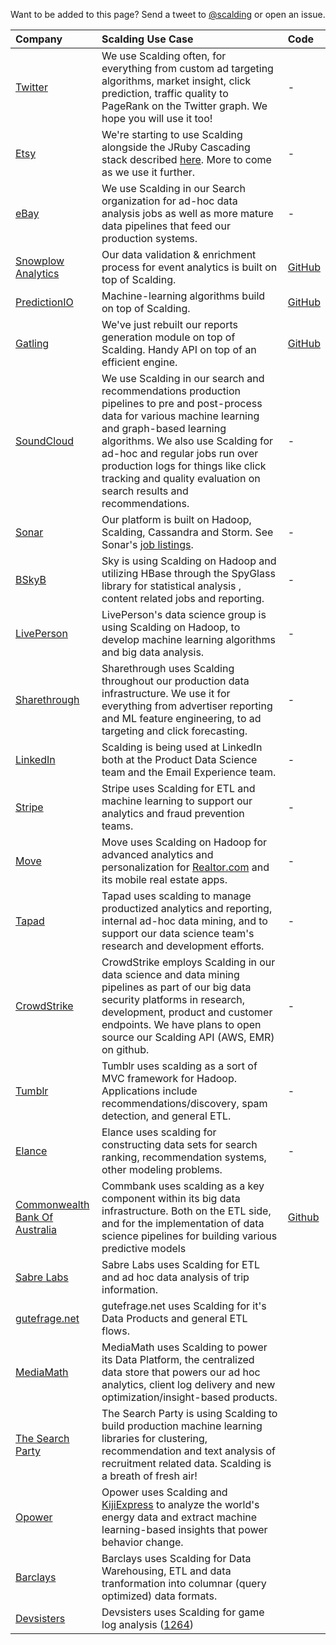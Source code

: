 Want to be added to this page? Send a tweet to [@scalding](https://twitter.com/scalding) or open an issue.

| **Company** | **Scalding Use Case** | **Code** |
|:------------|:----------------------|:---------|
| <a href="https://twitter.com">Twitter</a> | We use Scalding often, for everything from custom ad targeting algorithms, market insight, click prediction, traffic quality to PageRank on the Twitter graph. We hope you will use it too! | - | 
| <a href="http://etsy.com">Etsy</a> | We're starting to use Scalding alongside the JRuby Cascading stack described <a href="http://codeascraft.etsy.com/2010/02/24/analyzing-etsys-data-with-hadoop-and-cascading/">here</a>. More to come as we use it further. | - |
| <a href="http://www.ebay.com">eBay</a> | We use Scalding in our Search organization for ad-hoc data analysis jobs as well as more mature data pipelines that feed our production systems. | - |
| <a href="http://snowplowanalytics.com">Snowplow Analytics</a> | Our data validation & enrichment process for event analytics is built on top of Scalding. | [GitHub](https://github.com/snowplow/snowplow/tree/master/3-enrich/hadoop-etl) |
| <a href="http://prediction.io/">PredictionIO</a> | Machine-learning algorithms build on top of Scalding. | [GitHub](https://github.com/PredictionIO/PredictionIO/tree/master/process/engines) |
| <a href="http://gatling-tool.org">Gatling</a> | We've just rebuilt our reports generation module on top of Scalding. Handy API on top of an efficient engine. | [GitHub](https://github.com/gcoutant/gatling-scalding/tree/master/src/main/scala/com/excilys/ebi/gatling/scalding)
| <a href="http://www.soundcloud.com/">SoundCloud</a> | We use Scalding in our search and recommendations production pipelines to pre and post-process data for various machine learning and graph-based learning algorithms. We also use Scalding for ad-hoc and regular jobs run over production logs for things like click tracking and quality evaluation on search results and recommendations. | - |
| <a href="http://www.sonar.me/">Sonar</a> | Our platform is built on Hadoop, Scalding, Cassandra and Storm. See Sonar's <a href="http://www.sonar.me/jobs">job listings</a>. | - |
| <a href="http://www.sky.com/">BSkyB</a> | Sky is using Scalding on Hadoop and utilizing HBase through the SpyGlass library for statistical analysis , content related jobs and reporting. | - |
| [LivePerson](http://www.liveperson.com/) | LivePerson's data science group is using Scalding on Hadoop, to develop machine learning algorithms and big data analysis.  | - |
| <a href="http://www.sharethrough.com/engineering/">Sharethrough</a> | Sharethrough uses Scalding throughout our production data infrastructure. We use it for everything from advertiser reporting and ML feature engineering, to ad targeting and click forecasting. | - |
| <a href="http://data.linkedin.com/team">LinkedIn</a> | Scalding is being used at LinkedIn both at the Product Data Science team and the Email Experience team. | - |
| <a href="http://stripe.com">Stripe</a> | Stripe uses Scalding for ETL and machine learning to support our analytics and fraud prevention teams. | - |
| <a href="http://www.move.com">Move</a> | Move uses Scalding on Hadoop for advanced analytics and personalization for <a href="http://www.realtor.com/">Realtor.com</a> and its mobile real estate apps. | - |
| <a href="http://www.tapad.com">Tapad</a> | Tapad uses scalding to manage productized analytics and reporting, internal ad-hoc data mining, and to support our data science team's research and development efforts. | - |
| <a href="http://www.crowdstrike.com">CrowdStrike</a> | CrowdStrike employs Scalding in our data science and data mining pipelines as part of our big data security platforms in research, development, product and customer endpoints. We have plans to open source our Scalding API (AWS, EMR) on github. | - |
| <a href="http://www.tumblr.com">Tumblr</a> | Tumblr uses scalding as a sort of MVC framework for Hadoop.  Applications include recommendations/discovery, spam detection, and general ETL. | - | 
| <a href="http://www.elance.com">Elance</a> | Elance uses scalding for constructing data sets for search ranking, recommendation systems, other modeling problems. | - | 
| <a href="https://www.commbank.com.au/">Commonwealth Bank Of Australia</a> | Commbank uses scalding as a key component within its big data infrastructure. Both on the ETL side, and for the implementation of data science pipelines for building various predictive models | <a href="https://github.com/CommBank/">Github</a> | 
| <a href="http://sabrelabs.com">Sabre Labs</a> | Sabre Labs uses Scalding for ETL and ad hoc data analysis of trip information. | |
| <a href="http://www.gutefrage.net">gutefrage.net</a> | gutefrage.net uses Scalding for it's Data Products and general ETL flows. | |
| <a href="http://www.mediamath.com">MediaMath</a> | MediaMath uses Scalding to power its Data Platform, the centralized data store that powers our ad hoc analytics, client log delivery and new optimization/insight-based products. | |
| <a href="http://www.thesearchparty.com/">The Search Party</a> | The Search Party is using Scalding to build production machine learning libraries for clustering, recommendation and text analysis of recruitment related data. Scalding is a breath of fresh air! | |
| <a href="http://www.opower.com/">Opower</a> | Opower uses Scalding and [KijiExpress](https://github.com/kijiproject/kiji-express) to analyze the world's energy data and extract machine learning-based insights that power behavior change.  | |
| <a href="http://www.barclays.co.uk//">Barclays</a> | Barclays uses Scalding for Data Warehousing, ETL and data tranformation into columnar (query optimized) data formats.  | |
| <a href="http://www.devsisters.com/">Devsisters</a> | Devsisters uses Scalding for game log analysis (<a href="https://github.com/twitter/scalding/issues/1264">1264</a>) | |
